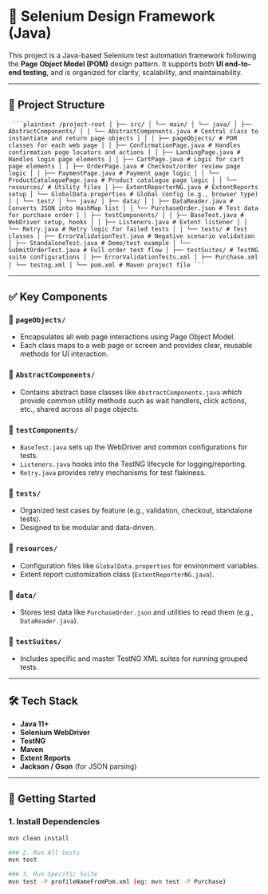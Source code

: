 # 🧪 Selenium Design Framework (Java)

This project is a Java-based Selenium test automation framework following the **Page Object Model (POM)** design pattern. 
It supports both **UI end-to-end testing**, and is organized for clarity, scalability, and maintainability.

---

## 📁 Project Structure

<pre lang="markdown"> <code>```plaintext /project-root │ ├── src/ │ └── main/ │ └── java/ │ ├── AbstractComponents/ │ │ └── AbstractComponents.java # Central class to instantiate and return page objects │ │ │ ├── pageObjects/ # POM classes for each web page │ │ ├── ConfirmationPage.java # Handles confirmation page locators and actions │ │ ├── LandingPage.java # Handles login page elements │ │ ├── CartPage.java # Logic for cart page elements │ │ ├── OrderPage.java # Checkout/order review page logic │ │ ├── PaymentPage.java # Payment page logic │ │ └── ProductCataloguePage.java # Product catalogue page logic │ │ └── resources/ # Utility files │ ├── ExtentReporterNG.java # ExtentReports setup │ └── GlobalData.properties # Global config (e.g., browser type) │ │ └── test/ │ └── java/ │ ├── data/ │ │ ├── DataReader.java # Converts JSON into HashMap list │ │ └── PurchaseOrder.json # Test data for purchase order │ │ ├── testComponents/ │ │ ├── BaseTest.java # WebDriver setup, hooks │ │ ├── Listeners.java # Extent listener │ │ └── Retry.java # Retry logic for failed tests │ │ └── tests/ # Test classes │ ├── ErrorValidationTest.java # Negative scenario validation │ ├── StandaloneTest.java # Demo/test example │ └── SubmitOrderTest.java # Full order test flow │ ├── testSuites/ # TestNG suite configurations │ ├── ErrorValidationTests.xml │ ├── Purchase.xml │ └── testng.xml │ └── pom.xml # Maven project file ```</code> </pre>



---

## ✅ Key Components

### 🔹 `pageObjects/`
- Encapsulates all web page interactions using Page Object Model.
- Each class maps to a web page or screen and provides clear, reusable methods for UI interaction.

### 🔹 `AbstractComponents/`
- Contains abstract base classes like `AbstractComponents.java` which provide common utility methods such as wait handlers, click actions, etc., shared across all page objects.

### 🔹 `testComponents/`
- `BaseTest.java` sets up the WebDriver and common configurations for tests.
- `Listeners.java` hooks into the TestNG lifecycle for logging/reporting.
- `Retry.java` provides retry mechanisms for test flakiness.

### 🔹 `tests/`
- Organized test cases by feature (e.g., validation, checkout, standalone tests).
- Designed to be modular and data-driven.

### 🔹 `resources/`
- Configuration files like `GlobalData.properties` for environment variables.
- Extent report customization class (`ExtentReporterNG.java`).

### 🔹 `data/`
- Stores test data like `PurchaseOrder.json` and utilities to read them (e.g., `DataReader.java`).

### 🔹 `testSuites/`
- Includes specific and master TestNG XML suites for running grouped tests.

---

## 🛠 Tech Stack

- **Java 11+**
- **Selenium WebDriver**
- **TestNG**
- **Maven**
- **Extent Reports**
- **Jackson / Gson** (for JSON parsing)

---

## 🚀 Getting Started

### 1. Install Dependencies
```bash
mvn clean install

### 2. Run All tests
mvn test

### 3. Run Specific Suite
mvn test -P profileNameFromPom.xml (eg: mvn test -P Purchase)




